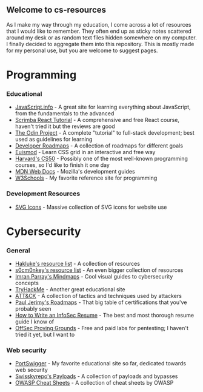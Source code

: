## Welcome to cs-resources
As I make my way through my education, I come across a lot of resources that I would like to remember. They often end up as sticky notes scattered around my desk or as random text files hidden somewhere on my computer. I finally decided to aggregate them into this repository. This is mostly made for my personal use, but you are welcome to suggest pages.


# Programming
### Educational
- [JavaScript.info](https://javascript.info/) - A great site for learning everything about JavaScript, from the fundamentals to the advanced
- [Scrimba React Tutorial](https://scrimba.com/learn/learnreact#) - A comprehensive and free React course, haven't tried it but the reviews are good
- [The Odin Project](https://www.theodinproject.com/) - A complete "tutorial" to full-stack development; best used as guidelines for learning
- [Developer Roadmaps](https://roadmap.sh/) - A collection of roadmaps for different goals
- [Euismod](https://www.euismod.dev/#/) - Learn CSS grid in an interactive and free way
- [Harvard's CS50](https://pll.harvard.edu/course/cs50-introduction-computer-science?delta=0) - Possibly one of the most well-known programming courses, so I'd like to finish it one day
- [MDN Web Docs](https://developer.mozilla.org/en-US/docs/Learn) - Mozilla's development guides
- [W3Schools](https://www.w3schools.com/) - My favorite reference site for programming

### Development Resources
- [SVG Icons](https://tablericons.com/) - Massive collection of SVG icons for website use



# Cybersecurity
### General
- [Hakluke's resource list](https://labs.detectify.com/2021/08/24/hakluke-list-resources-for-beginner-hackers-2021/) - A collection of resources
- [s0cm0nkey's resource list](https://s0cm0nkey.gitbook.io/s0cm0nkeys-security-reference-guide/) - An even bigger collection of resources
- [Imran Parray's Mindmaps](https://github.com/imran-parray/Mind-Maps) - Cool visual guides to cybersecurity concepts
- [TryHackMe](https://tryhackme.com/hacktivities) - Another great educational site
- [ATT&CK](https://attack.mitre.org/) - A collection of tactics and techniques used by attackers
- [Paul Jerimy's Roadmaps](https://pauljerimy.com/security-certification-roadmap/) - That big table of certifications that you've probably seen
- [How to Write an InfoSec Resume](https://bytebreach.com/how-to-write-an-infosec-resume/) - The best and most thorough resume guide I know of
- [OffSec Proving Grounds](https://www.offensive-security.com/labs/individual/) - Free and paid labs for pentesting; I haven't tried it yet, but I want to

### Web security
- [PortSwigger](https://portswigger.net/web-security/dashboard) - My favorite educational site so far, dedicated towards web security
- [Swisskyrepo's Payloads](https://github.com/swisskyrepo/PayloadsAllTheThings) - A collection of payloads and bypasses
- [OWASP Cheat Sheets](https://github.com/OWASP/CheatSheetSeries) - A collection of cheat sheets by OWASP

